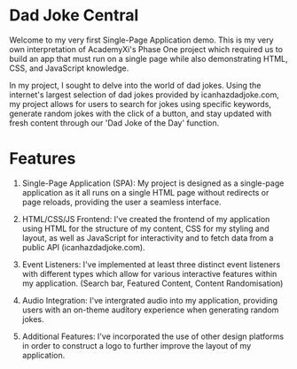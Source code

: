 # Dad Joke Central

Welcome to my very first Single-Page Application demo. 
This is my very own interpretation of AcademyXi's Phase One project which required us to build an app that must run on a single page while also demonstrating HTML, CSS, and JavaScript knowledge. 

In my project, I sought to delve into the world of dad jokes. Using the internet's largest selection of dad jokes provided by icanhazdadjoke.com, my project allows for users to search for jokes using specific keywords, generate random jokes with the click of a button, and stay updated with fresh content through our 'Dad Joke of the Day' function.

# Features
1. Single-Page Application (SPA): 
My project is designed as a single-page application as it all runs on a single HTML page without redirects or page reloads, providing the user a seamless interface.

2. HTML/CSS/JS Frontend: 
I've created the frontend of my application using HTML for the structure of my content, CSS for my styling and layout, as well as JavaScript for interactivity and to fetch data from a public API (icanhazdadjoke.com).

3. Event Listeners:
I've implemented at least three distinct event listeners with different types which allow for various interactive features within my application. (Search bar, Featured Content, Content Randomisation)

4. Audio Integration:
I've intergrated audio into my application, providing users with an on-theme auditory experience when generating random jokes.

5. Additional Features:
I've incorporated the use of other design platforms in order to construct a logo to further improve the layout of my application.